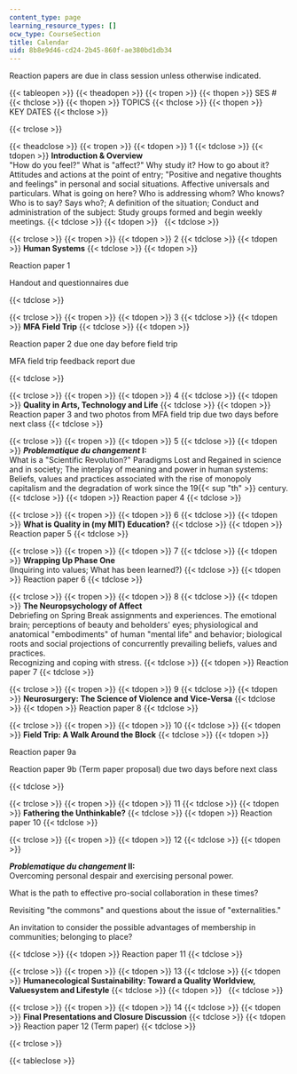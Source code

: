 ```yaml
---
content_type: page
learning_resource_types: []
ocw_type: CourseSection
title: Calendar
uid: 8b8e9d46-cd24-2b45-860f-ae380bd1db34
---
```


Reaction papers are due in class session unless otherwise indicated.

{{< tableopen >}}
{{< theadopen >}}
{{< tropen >}}
{{< thopen >}}
SES #
{{< thclose >}}
{{< thopen >}}
TOPICS
{{< thclose >}}
{{< thopen >}}
KEY DATES
{{< thclose >}}

{{< trclose >}}

{{< theadclose >}}
{{< tropen >}}
{{< tdopen >}}
1
{{< tdclose >}}
{{< tdopen >}}
**Introduction & Overview**  
"How do you feel?" What is "affect?" Why study it? How to go about it? Attitudes and actions at the point of entry; "Positive and negative thoughts and feelings" in personal and social situations. Affective universals and particulars. What is going on here? Who is addressing whom? Who knows? Who is to say? Says who?; A definition of the situation; Conduct and administration of the subject: Study groups formed and begin weekly meetings.
{{< tdclose >}}
{{< tdopen >}}
 
{{< tdclose >}}

{{< trclose >}}
{{< tropen >}}
{{< tdopen >}}
2
{{< tdclose >}}
{{< tdopen >}}
**Human Systems**
{{< tdclose >}}
{{< tdopen >}}


Reaction paper 1

Handout and questionnaires due


{{< tdclose >}}

{{< trclose >}}
{{< tropen >}}
{{< tdopen >}}
3
{{< tdclose >}}
{{< tdopen >}}
**MFA Field Trip**
{{< tdclose >}}
{{< tdopen >}}


Reaction paper 2 due one day before field trip

MFA field trip feedback report due


{{< tdclose >}}

{{< trclose >}}
{{< tropen >}}
{{< tdopen >}}
4
{{< tdclose >}}
{{< tdopen >}}
**Quality in Arts, Technology and Life**
{{< tdclose >}}
{{< tdopen >}}
Reaction paper 3 and two photos from MFA field trip due two days before next class
{{< tdclose >}}

{{< trclose >}}
{{< tropen >}}
{{< tdopen >}}
5
{{< tdclose >}}
{{< tdopen >}}
**_Problematique du changement_ I:**  
What is a "Scientific Revolution?" Paradigms Lost and Regained in science and in society; The interplay of meaning and power in human systems: Beliefs, values and practices associated with the rise of monopoly capitalism and the degradation of work since the 19{{< sup "th" >}} century.
{{< tdclose >}}
{{< tdopen >}}
Reaction paper 4
{{< tdclose >}}

{{< trclose >}}
{{< tropen >}}
{{< tdopen >}}
6
{{< tdclose >}}
{{< tdopen >}}
**What is Quality in (my MIT) Education?**
{{< tdclose >}}
{{< tdopen >}}
Reaction paper 5
{{< tdclose >}}

{{< trclose >}}
{{< tropen >}}
{{< tdopen >}}
7
{{< tdclose >}}
{{< tdopen >}}
**Wrapping Up Phase One**  
(Inquiring into values; What has been learned?)
{{< tdclose >}}
{{< tdopen >}}
Reaction paper 6
{{< tdclose >}}

{{< trclose >}}
{{< tropen >}}
{{< tdopen >}}
8
{{< tdclose >}}
{{< tdopen >}}
**The Neuropsychology of Affect**  
Debriefing on Spring Break assignments and experiences. The emotional brain; perceptions of beauty and beholders' eyes; physiological and anatomical "embodiments" of human "mental life" and behavior; biological roots and social projections of concurrently prevailing beliefs, values and practices.  
Recognizing and coping with stress.
{{< tdclose >}}
{{< tdopen >}}
Reaction paper 7
{{< tdclose >}}

{{< trclose >}}
{{< tropen >}}
{{< tdopen >}}
9
{{< tdclose >}}
{{< tdopen >}}
**Neurosurgery: The Science of Violence and Vice-Versa**
{{< tdclose >}}
{{< tdopen >}}
Reaction paper 8
{{< tdclose >}}

{{< trclose >}}
{{< tropen >}}
{{< tdopen >}}
10
{{< tdclose >}}
{{< tdopen >}}
**Field Trip: A Walk Around the Block**
{{< tdclose >}}
{{< tdopen >}}


Reaction paper 9a

Reaction paper 9b (Term paper proposal) due two days before next class


{{< tdclose >}}

{{< trclose >}}
{{< tropen >}}
{{< tdopen >}}
11
{{< tdclose >}}
{{< tdopen >}}
**Fathering the Unthinkable?**
{{< tdclose >}}
{{< tdopen >}}
Reaction paper 10
{{< tdclose >}}

{{< trclose >}}
{{< tropen >}}
{{< tdopen >}}
12
{{< tdclose >}}
{{< tdopen >}}


**_Problematique du changement_ II:**  
Overcoming personal despair and exercising personal power.

What is the path to effective pro-social collaboration in these times?

Revisiting "the commons" and questions about the issue of "externalities."

An invitation to consider the possible advantages of membership in communities; belonging to place?


{{< tdclose >}}
{{< tdopen >}}
Reaction paper 11
{{< tdclose >}}

{{< trclose >}}
{{< tropen >}}
{{< tdopen >}}
13
{{< tdclose >}}
{{< tdopen >}}
**Humanecological Sustainability: Toward a Quality Worldview, Valuesystem and Lifestyle**
{{< tdclose >}}
{{< tdopen >}}
 
{{< tdclose >}}

{{< trclose >}}
{{< tropen >}}
{{< tdopen >}}
14
{{< tdclose >}}
{{< tdopen >}}
**Final Presentations and Closure Discussion**
{{< tdclose >}}
{{< tdopen >}}
Reaction paper 12 (Term paper)
{{< tdclose >}}

{{< trclose >}}

{{< tableclose >}}